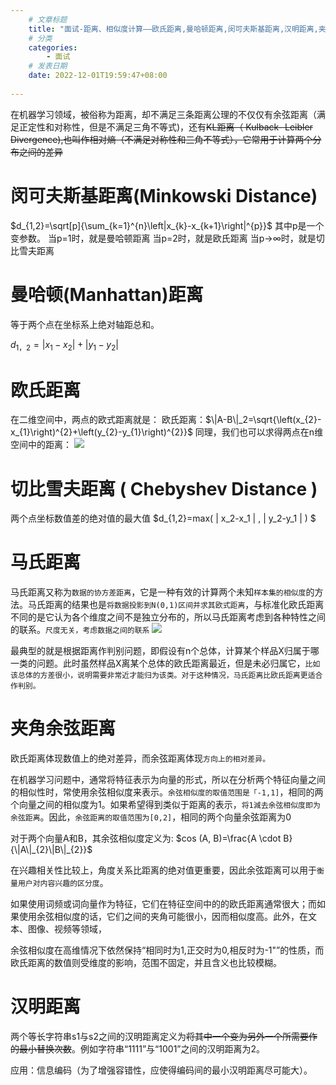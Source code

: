 ```yaml
---
    # 文章标题
    title: "面试-距离、相似度计算——欧氏距离,曼哈顿距离,闵可夫斯基距离,汉明距离,夹角余弦"
    # 分类
    categories: 
        - 面试
    # 发表日期
    date: 2022-12-01T19:59:47+08:00
    
--- 
```


在机器学习领域，被俗称为距离，却不满足三条距离公理的不仅仅有余弦距离（满足正定性和对称性，但是不满足三角不等式)，还有~~KL距离（ Kulback- Leibler Divergence),也叫作相对熵（不满足对称性和三角不等式），它常用于计算两个分布之间的差异~~

# 闵可夫斯基距离(Minkowski Distance)
$d_{1,2}=\sqrt[p]{\sum_{k=1}^{n}\left|x_{k}-x_{k+1}\right|^{p}}$
其中p是一个变参数。
当p=1时，就是曼哈顿距离
当p=2时，就是欧氏距离
当p→∞时，就是切比雪夫距离

# 曼哈顿(Manhattan)距离
等于两个点在坐标系上绝对轴距总和。

$d_{1，2}=\left|x_{1}-x_{2}\right|+\left|y_{1}-y_{2}\right|$

# 欧氏距离
在二维空间中，两点的欧式距离就是：
欧氏距离：$\|A-B\|_2=\sqrt{\left(x_{2}-x_{1}\right)^{2}+\left(y_{2}-y_{1}\right)^{2}}$
同理，我们也可以求得两点在n维空间中的距离：
![](https://upload-images.jianshu.io/upload_images/18339009-455560748c6639aa.png?imageMogr2/auto-orient/strip%7CimageView2/2/w/1240)


# 切比雪夫距离 ( Chebyshev Distance )

两个点坐标数值差的绝对值的最大值
$d_{1,2}=max( | x_2-x_1 | , | y_2-y_1 | ) $




# 马氏距离
马氏距离又称为`数据的协方差距离`，它是一种有效的计算两个未知`样本集的相似度`的方法。马氏距离的结果也是`将数据投影到N(0,1)区间并求其欧式距离`，与标准化欧氏距离不同的是它认为各个维度之间不是独立分布的，所以马氏距离考虑到各种特性之间的联系。`尺度无关，考虑数据之间的联系`
![](https://upload-images.jianshu.io/upload_images/18339009-83fdfa54f83c2147.png?imageMogr2/auto-orient/strip%7CimageView2/2/w/1240)

最典型的就是根据距离作判别问题，即假设有n个总体，计算某个样品X归属于哪一类的问题。此时虽然样品X离某个总体的欧氏距离最近，但是未必归属它，`比如该总体的方差很小，说明需要非常近才能归为该类。对于这种情况，马氏距离比欧氏距离更适合作判别。`

# 夹角余弦距离
欧氏距离体现数值上的绝对差异，而余弦距离体现`方向上的相对差异。`

在机器学习问题中，通常将特征表示为向量的形式，所以在分析两个特征向量之间的相似性时，常使用余弦相似度来表示。`余弦相似度的取值范围是「-1,1]`，相同的两个向量之间的相似度为1。如果希望得到类似于距离的表示，`将1減去余弦相似度即为余弦距离`。因此，`余弦距离的取值范围为[0,2]`，相同的两个向量余弦距离为0

对于两个向量A和B，其余弦相似度定义为:
$cos (A, B)=\frac{A \cdot B}{\|A\|_{2}\|B\|_{2}}$

在兴趣相关性比较上，角度关系比距离的绝对值更重要，因此余弦距离可以用于`衡量用户对内容兴趣的区分度`。

如果使用词频或词向量作为特征，它们在特征空间中的的欧氏距离通常很大；而如果使用余弦相似度的话，它们之间的夹角可能很小，因而相似度高。此外，在文本、图像、视频等领域，

余弦相似度在高维情况下依然保持“相同时为1,正交时为0,相反时为-1"”的性质，而欧氏距离的数值则受维度的影响，范围不固定，并且含义也比较模糊。



# 汉明距离
两个等长字符串s1与s2之间的汉明距离定义为~~将其中一个变为另外一个所需要作的最小替换次数~~。例如字符串“1111”与“1001”之间的汉明距离为2。

应用：信息编码（为了增强容错性，应使得编码间的最小汉明距离尽可能大）。













